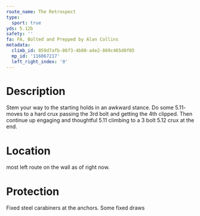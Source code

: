 ```yaml
---
route_name: The Retrospect
type:
  sport: true
yds: 5.12b
safety: ''
fa: FA, Bolted and Prepped by Alan Collins
metadata:
  climb_id: 059d7afb-86f3-4b80-a4e2-869c465d0f05
  mp_id: '116067217'
  left_right_index: '0'
---
```

# Description
Stem your way to the starting holds in an awkward stance. Do some 5.11- moves to a hard crux passing the 3rd bolt and getting the 4th clipped. Then continue up engaging and thoughtful 5.11 climbing to a 3 bolt 5.12 crux at the end.

# Location
most left route on the wall as of right now.

# Protection
Fixed steel carabiners at the anchors. Some fixed draws
